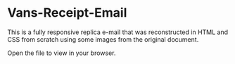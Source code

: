 # Vans-Receipt-Email
This is a fully responsive replica e-mail that was reconstructed in HTML and CSS from scratch using some images from the original document.

Open the file to view in your browser.
